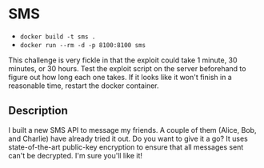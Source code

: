 # SMS

* `docker build -t sms .`
* `docker run --rm -d -p 8100:8100 sms`

This challenge is very fickle in that the exploit could take 1 minute, 30 minutes, or 30 hours. Test the exploit script on the server beforehand to figure out how long each one takes. If it looks like it won't finish in a reasonable time, restart the docker container.

## Description

I built a new SMS API to message my friends. A couple of them (Alice, Bob, and Charlie) have already tried it out. Do you want to give it a go? It uses state-of-the-art public-key encryption to ensure that all messages sent can't be decrypted. I'm sure you'll like it!
